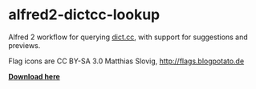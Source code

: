 alfred2-dictcc-lookup
=====================

Alfred 2 workflow for querying [dict.cc](http://www.dict.cc), with support for suggestions and previews.

Flag icons are CC BY-SA 3.0 Matthias Slovig, http://flags.blogpotato.de

**[Download here](https://dl.dropboxusercontent.com/s/h1myjw7kp4scs1b/alfred2-dictcc-lookup.alfredworkflow)**
